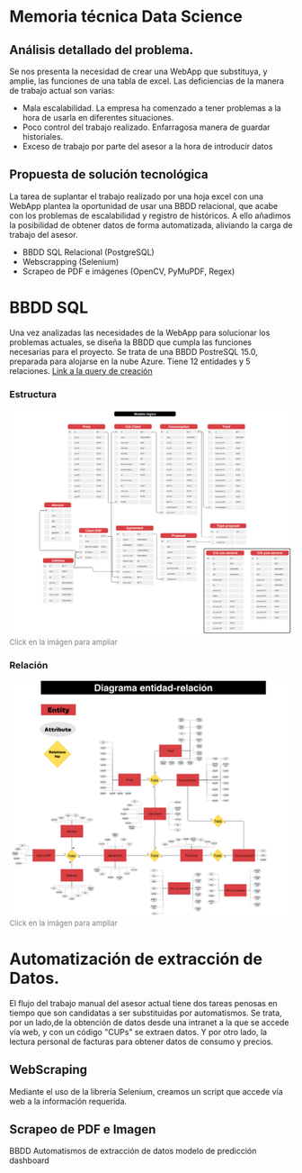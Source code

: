 # Memoria técnica Data Science

## Análisis detallado del problema.

Se nos presenta la necesidad de crear una WebApp que substituya, y amplie, las funciones de una tabla de excel.
Las deficiencias de la manera de trabajo actual son varias:

+ Mala escalabilidad. La empresa ha comenzado a tener problemas a la hora de usarla en diferentes situaciones.
+ Poco control del trabajo realizado. Enfarragosa manera de guardar historiales.
+ Exceso de trabajo por parte del asesor a la hora de introducir datos

## Propuesta de solución tecnológica

La tarea de suplantar el trabajo realizado por una hoja excel con una WebApp plantea la oportunidad de usar una BBDD relacional, que acabe con los problemas de escalabilidad y registro de históricos. A ello añadimos la posibilidad de obtener datos de forma automatizada, aliviando la carga de trabajo del asesor.

+ BBDD SQL Relacional (PostgreSQL)
+ Webscrapping (Selenium)
+ Scrapeo de PDF e imágenes (OpenCV, PyMuPDF, Regex)


# BBDD SQL

Una vez analizadas las necesidades de la WebApp para solucionar los problemas actuales, se diseña la BBDD que cumpla las funciones necesarias para el proyecto.
Se trata de una BBDD PostreSQL 15.0, preparada para alojarse en la nube Azure. Tiene 12 entidades y 5 relaciones. [Link a la query de creación](database\sql\create_tables.sql)
### Estructura

[![!Estructura](/aux_temp/Esquema.png)](https://www.canva.com/design/DAF5e_nv_Bk/PNXGmx8l0Xajcoh2LPONFQ/edit?utm_content=DAF5e_nv_Bk&utm_campaign=designshare&utm_medium=link2&utm_source=sharebutton)
<span style="font-size: small; color: gray;">Click en la imágen para ampliar</span>

### Relación
[![Relación](/aux_temp/Diagrama.png)](https://www.canva.com/design/DAFy6dl3Pe4/yYekcQiBpDDn7MCyx_-qiw/edit?utm_content=DAFy6dl3Pe4&utm_campaign=designshare&utm_medium=link2&utm_source=sharebutton)
<span style="font-size: small; color: gray;">Click en la imágen para ampliar</span>

# Automatización de extracción de Datos.

El flujo del trabajo manual del asesor actual tiene dos tareas penosas en tiempo que son candidatas a ser substituidas por automatismos.
Se trata, por un lado,de la obtención de datos desde una intranet a la que se accede vía web, y con un código "CUPs" se extraen datos. Y por otro lado, la lectura personal de facturas para obtener datos de consumo y precios.

## WebScraping

Mediante el uso de la librería Selenium, creamos un script que accede vía web a la información requerida.

## Scrapeo de PDF e Imagen





BBDD
Automatismos de extracción de datos
modelo de predicción 
dashboard